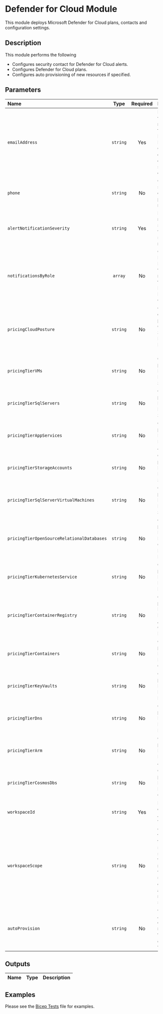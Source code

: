 # Defender for Cloud Module

This module deploys Microsoft Defender for Cloud plans, contacts and configuration settings.

## Description

This module performs the following

- Configures security contact for Defender for Cloud alerts.
- Configures Defender for Cloud plans.
- Configures auto provisioning of new resources if specified.

## Parameters

| Name                                       | Type     | Required | Description                                                                                                                                           |
| :----------------------------------------- | :------: | :------: | :---------------------------------------------------------------------------------------------------------------------------------------------------- |
| `emailAddress`                             | `string` | Yes      | Email address which will get notifications from Microsoft Defender for Cloud by the configurations defined in this security contact.                  |
| `phone`                                    | `string` | No       | Optional. The security contact's phone number.                                                                                                        |
| `alertNotificationSeverity`                | `string` | Yes      | Defines the minimal alert severity which will be sent as email notifications.                                                                         |
| `notificationsByRole`                      | `array`  | No       | Optional. Defines which RBAC roles will get email notifications from Microsoft Defender for Cloud.                                                    |
| `pricingCloudPosture`                      | `string` | No       | Optional. The default pricing tier for Cloud Security Posture Management (CSPM) plan.                                                                 |
| `pricingTierVMs`                           | `string` | No       | Optional. The pricing tier for Microsoft Defender for Servers.                                                                                        |
| `pricingTierSqlServers`                    | `string` | No       | Optional. The pricing tier for Microsoft Defender for SQL.                                                                                            |
| `pricingTierAppServices`                   | `string` | No       | Optional. The pricing tier for Microsoft Defender for App Service.                                                                                    |
| `pricingTierStorageAccounts`               | `string` | No       | Optional. The pricing tier for Microsoft Defender for Storage.                                                                                        |
| `pricingTierSqlServerVirtualMachines`      | `string` | No       | Optional. The pricing tier for Microsoft Defender for SQL VMs.                                                                                        |
| `pricingTierOpenSourceRelationalDatabases` | `string` | No       | Optional. The pricing tier for Microsoft Defender for Open Source Relational Databases.                                                               |
| `pricingTierKubernetesService`             | `string` | No       | Optional. The pricing tier for Microsoft Defender for Kubernetes.                                                                                     |
| `pricingTierContainerRegistry`             | `string` | No       | Optional. The pricing tier for Microsoft Defender for Azure Container Registry.                                                                       |
| `pricingTierContainers`                    | `string` | No       | Optional. The pricing tier for Microsoft Defender for Containers.                                                                                     |
| `pricingTierKeyVaults`                     | `string` | No       | Optional. The pricing tier for Microsoft Defender for Key Vaults.                                                                                     |
| `pricingTierDns`                           | `string` | No       | Optional. The pricing tier for Microsoft Defender for DNS.                                                                                            |
| `pricingTierArm`                           | `string` | No       | Optional. The pricing tier for Microsoft Defender for ARM.                                                                                            |
| `pricingTierCosmosDbs`                     | `string` | No       | Optional. The pricing tier for Microsoft Defender for CosmosDbs.                                                                                      |
| `workspaceId`                              | `string` | Yes      | Resource ID of the Log Analytics workspace.                                                                                                           |
| `workspaceScope`                           | `string` | No       | Optional. All the VMs in this scope will send their security data to the mentioned workspace unless overridden by a setting with more specific scope. |
| `autoProvision`                            | `string` | No       | Optional. Automatically enable new resources into the log analytics workspace.                                                                        |

## Outputs

| Name | Type | Description |
| :--- | :--: | :---------- |

## Examples

Please see the [Bicep Tests](test/main.test.bicep) file for examples.